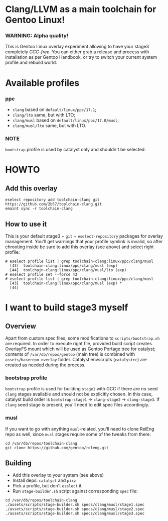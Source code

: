 # Clang/LLVM as a main toolchain for Gentoo Linux!
### WARNING: Alpha quality!

This is Gentoo Linux overlay experiment allowing to have your stage3 completely _GCC-free_. You can either grab a release and process with installation as per Gentoo Handbook, or try to switch your current system profile and rebuild world.

# Available profiles
### ppc
- `clang` based on `default/linux/ppc/17.1`;
- `clang/lto` same, but with LTO;
- `clang/musl` based on `default/linux/ppc/17.0/musl`;
- `clang/musl/lto` same, but with LTO.

### NOTE
`bootstrap` profile is used by catalyst only and shouldn't be selected.

# HOWTO
## Add this overlay
```
eselect repository add toolchain-clang git https://github.com/2b57/toolchain-clang.git
emaint sync -r toolchain-clang
```

## How to use it
This is your default stage3 + `git` + `eselect-repository` packages for overlay management. You'll get warnings that your profile symlink is invalid, so after chrooting inside be sure to add this overlay (see above) and select right profile:
```
# eselect profile list | grep toolchain-clang:linux/ppc/clang/musl
  [43]  toolchain-clang:linux/ppc/clang/musl (exp)
  [44]  toolchain-clang:linux/ppc/clang/musl/lto (exp)
# eselect profile set --force 43
# eselect profile list | grep toolchain-clang:linux/ppc/clang/musl
  [43]  toolchain-clang:linux/ppc/clang/musl (exp) *
  [44]
```

# I want to build stage3 myself
## Overview
Apart from custom spec files, some modifications to `scripts/bootstrap.sh` are required. In order to execute right file, provided build script creates OverlayFS mount which will be used as Gentoo Portage tree for catalyst; contents of `/var/db/repos/gentoo` (main tree) is combined with `assets/baserepo_overlay` folder. Catalyst envscripts (`catalystrc`) are created as needed during the process.

### bootstrap profile
`bootstrap` profile is used for building `stage1` with GCC if there are no seed `clang` stages available and should not be explicitly chosen. In this case, catalyst build order is `bootstrap-stage1` -> `clang-stage2` -> `clang-stage3`. If `clang` seed stage is present, you'll need to edit spec files accordingly.

### musl
If you want to go with anything `musl`-related, you'll need to clone RelEng repo as well, since `musl` stages require some of the tweaks from there:
```
cd /var/db/repos/toolchain-clang
git clone https://github.com/gentoo/releng.git
```


## Building
- Add this overlay to your system (see above)
- Install deps: `catalyst` and `pixz`
- Pick a profile, but don't `eselect` it
- Run `stage-builder.sh` script against corresponding `spec` file:

```
cd /var/db/repos/toolchain-clang
./assets/scripts/stage-builder.sh specs/clang/musl/stage1.spec
./assets/scripts/stage-builder.sh specs/clang/musl/stage2.spec
./assets/scripts/stage-builder.sh specs/clang/musl/stage3.spec
```
